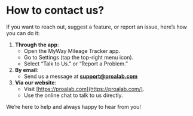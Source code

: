 # How to contact us?

If you want to reach out, suggest a feature, or report an issue, here’s how you can do it:

1. **Through the app**:
   * Open the MyWay Mileage Tracker app.
   * Go to Settings (tap the top-right menu icon).
   * Select “Talk to Us.” or “Report a Problem.”
2. **By email**:
   * Send us a message at **support@proalab.com**
3. **Via our website**:
   * Visit [https://proalab.com](https://proalab.com/).
   * Use the online chat to talk to us directly.

We’re here to help and always happy to hear from you!
